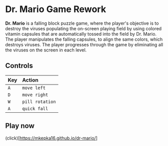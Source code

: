 # Dr. Mario Game Rework

**Dr. Mario** is a falling block puzzle game, where the player's objective is to destroy the viruses populating the on-screen playing field by using colored vitamin capsules that are automatically tossed into the field by Dr. Mario. The player manipulates the falling capsules, to align the same colors, which destroys viruses. The player progresses through the game by eliminating all the viruses on the screen in each level.

## Controls

| Key | Action          |
| :---| :-------        |
| `A` | `move left`     |
| `D` | `move right`    |
| `W` | `pill rotation` |
| `A` | `quick fall`    |

## Play now

(click)[https://mkepka16.github.io/dr-mario/]
